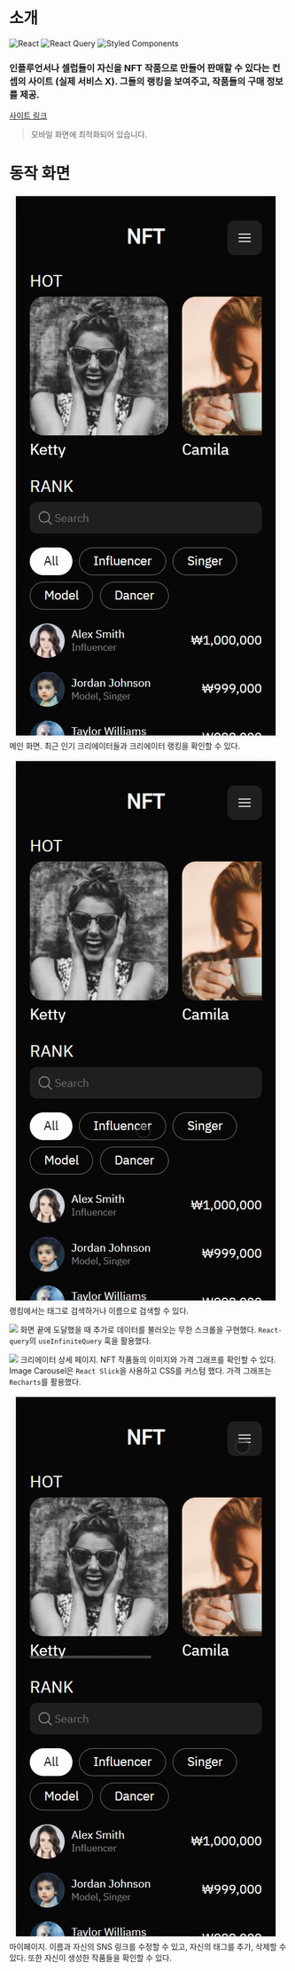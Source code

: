 # 소개

![React](https://img.shields.io/badge/react-%2320232a.svg?style=for-the-badge&logo=react&logoColor=%2361DAFB)
![React Query](https://img.shields.io/badge/-React%20Query-FF4154?style=for-the-badge&logo=react%20query&logoColor=white)
![Styled Components](https://img.shields.io/badge/styled--components-DB7093?style=for-the-badge&logo=styled-components&logoColor=white)

### 인플루언서나 셀럽들이 자신을 NFT 작품으로 만들어 판매할 수 있다는 컨셉의 사이트 (실제 서비스 X). 그들의 랭킹을 보여주고, 작품들의 구매 정보를 제공.

[사이트 링크](https://nft-creator-ranking.vercel.app/)

> 모바일 화면에 최적화되어 있습니다.

# 동작 화면

![](./readme/1.png)
메인 화면. 최근 인기 크리에이터들과 크리에이터 랭킹을 확인할 수 있다.

![](./readme/2.gif)
랭킹에서는 태그로 검색하거나 이름으로 검색할 수 있다.

![](./readme/3.gif)
화면 끝에 도달했을 때 추가로 데이터를 불러오는 무한 스크롤을 구현했다. `React-query`의 `useInfiniteQuery` 훅을 활용했다.

![](./readme/4.gif)
크리에이터 상세 페이지. NFT 작품들의 이미지와 가격 그래프를 확인할 수 있다. Image Carousel은 `React Slick`을 사용하고 CSS를 커스텀 했다. 가격 그래프는 `Recharts`를 활용했다.

![](./readme/5.gif)
마이페이지. 이름과 자신의 SNS 링크를 수정할 수 있고, 자신의 태그를 추가, 삭제할 수 있다. 또한 자신이 생성한 작품들을 확인할 수 있다.
